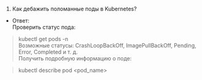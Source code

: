 1. Как дебажить поломанные поды в Kubernetes?

- Ответ:  
Проверить статус пода:  
> kubectl get pods -n <namespace>  
Возможные статусы: CrashLoopBackOff, ImagePullBackOff, Pending, Error, Completed и т. д.  
Получить подробную информацию о поде:  

> kubectl describe pod <pod_name>

